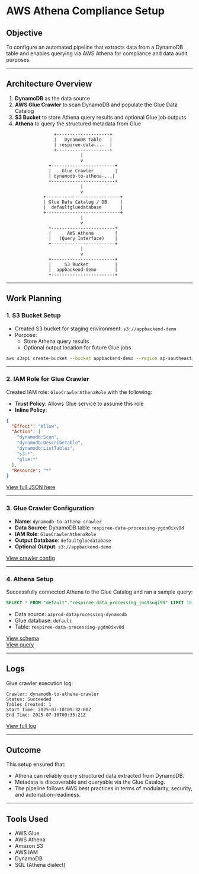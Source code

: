 # AWS Athena Compliance Setup

## Objective

To configure an automated pipeline that extracts data from a DynamoDB table and enables querying via AWS Athena for compliance and data audit purposes.

---

## Architecture Overview

1. **DynamoDB** as the data source  
2. **AWS Glue Crawler** to scan DynamoDB and populate the Glue Data Catalog  
3. **S3 Bucket** to store Athena query results and optional Glue job outputs  
4. **Athena** to query the structured metadata from Glue

```plaintext
                  +--------------------+
                  |   DynamoDB Table   |
                  | respiree-data-...  |
                  +--------------------+
                            |
                            v
                +------------------------+
                |    Glue Crawler        |
                | dynamodb-to-athena-...|
                +------------------------+
                            |
                            v
              +----------------------------+
              | Glue Data Catalog / DB     |
              |  defaultgluedatabase       |
              +----------------------------+
                            |
                            v
                +------------------------+
                |      AWS Athena        |
                |   (Query Interface)    |
                +------------------------+
                            |
                            v
                +------------------------+
                |     S3 Bucket          |
                |  appbackend-demo       |
                +------------------------+
```

---

## Work Planning

### 1. S3 Bucket Setup

- Created S3 bucket for staging environment: `s3://appbackend-demo`
- Purpose:
  - Store Athena query results
  - Optional output location for future Glue jobs

```bash
aws s3api create-bucket --bucket appbackend-demo --region ap-southeast-1
```

---

### 2. IAM Role for Glue Crawler

Created IAM role: `GlueCrawlerAthenaRole` with the following:

- **Trust Policy**: Allows Glue service to assume this role
- **Inline Policy**:

```json
{
  "Effect": "Allow",
  "Action": [
    "dynamodb:Scan",
    "dynamodb:DescribeTable",
    "dynamodb:ListTables",
    "s3:*",
    "glue:*"
  ],
  "Resource": "*"
}
```

[View full JSON here](iam/glue-crawler-role.json)

---

### 3. Glue Crawler Configuration

- **Name**: `dynamodb-to-athena-crawler`  
- **Data Source**: DynamoDB table `respiree-data-processing-ygdn0ixv0d`  
- **IAM Role**: `GlueCrawlerAthenaRole`  
- **Output Database**: `defaultgluedatabase`  
- **Optional Output**: `s3://appbackend-demo`

[View crawler config](glue/crawler-config.md)

---

### 4. Athena Setup

Successfully connected Athena to the Glue Catalog and ran a sample query:

```sql
SELECT * FROM "default"."respiree_data_processing_jnq9suqi99" LIMIT 10;
```

- Data source: `azprod-dataprocessing-dynamodb`
- Glue database: `default`
- Table: `respiree-data-processing-ygdn0ixv0d`

[View schema](glue/glue-database.md)  
[View query](sql/sample-query.sql)

---

## Logs

Glue crawler execution log:

```text
Crawler: dynamodb-to-athena-crawler
Status: Succeeded
Tables Created: 1
Start Time: 2025-07-10T09:32:00Z
End Time: 2025-07-10T09:35:21Z
```

[View full log](logs/crawler-run-log.txt)

---

## Outcome

This setup ensured that:

- Athena can reliably query structured data extracted from DynamoDB.
- Metadata is discoverable and queryable via the Glue Catalog.
- The pipeline follows AWS best practices in terms of modularity, security, and automation-readiness.

---

## Tools Used

- AWS Glue
- AWS Athena
- Amazon S3
- AWS IAM
- DynamoDB
- SQL (Athena dialect)
